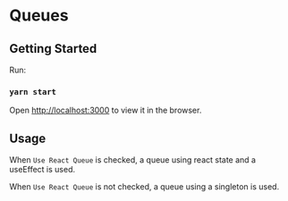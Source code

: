 # Queues

## Getting Started

Run:

### `yarn start`

Open [http://localhost:3000](http://localhost:3000) to view it in the browser.

## Usage

When `Use React Queue` is checked, a queue using react state and a useEffect is used.

When `Use React Queue` is not checked, a queue using a singleton is used.
